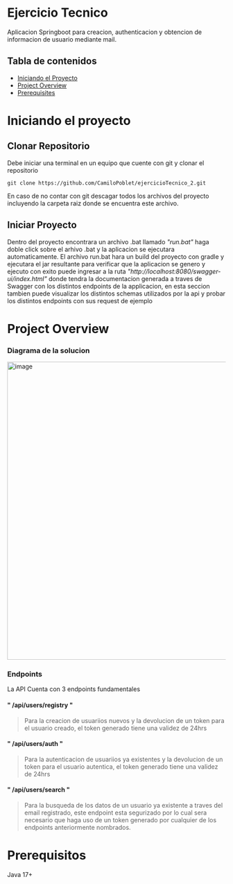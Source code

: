 # Ejercicio Tecnico

Aplicacion Springboot para creacion, authenticacion y obtencion de informacion de usuario mediante mail.

## Tabla de contenidos

- [Iniciando el Proyecto](#iniciando-el-proyecto)
- [Project Overview](#project-overview)
- [Prerequisites](#prerequisitos)

# Iniciando el proyecto


## Clonar Repositorio

Debe iniciar una terminal en un equipo que cuente con git y clonar el repositorio

```
git clone https://github.com/CamiloPoblet/ejercicioTecnico_2.git
```
En caso de no contar con git descagar todos los archivos del proyecto incluyendo la carpeta raiz donde se encuentra este archivo.

## Iniciar Proyecto
Dentro del proyecto encontrara un archivo .bat llamado *"run.bat"* haga doble click sobre el arhivo .bat y la aplicacion se ejecutara automaticamente.
El archivo run.bat hara un build del proyecto con gradle y ejecutara el jar resultante para verificar que la aplicacion se genero y ejecuto con exito puede ingresar a la ruta *"http://localhost:8080/swagger-ui/index.html"* donde tendra la documentacion generada a traves de Swagger con los distintos endpoints de la applicacion, en esta seccion tambien puede visualizar los distintos schemas utilizados por la api y probar los distintos endpoints con sus request de ejemplo

# Project Overview

### Diagrama de la solucion 
<img width="687" alt="image" src="https://github.com/CamiloPoblet/ejercicioTecnico_2/assets/154239304/81e4016a-2e67-4858-8f66-66de5072c0a0">

### Endpoints
La API Cuenta con 3 endpoints fundamentales

#### " /api/users/registry "
> Para la creacion de usuariios nuevos y la devolucion de un token para el usuario creado, el token generado tiene una validez de 24hrs

#### " /api/users/auth "
> Para la autenticacion de usuariios ya existentes y la devolucion de un token para el usuario autentica, el token generado tiene una validez de 24hrs

#### " /api/users/search "
> Para la busqueda de los datos de un usuario ya existente a traves del email registrado, este endpoint esta segurizado por lo cual sera necesario que haga uso de un token generado por cualquier de los endpoints anteriormente nombrados.

# Prerequisitos
Java 17+
